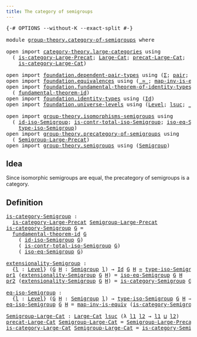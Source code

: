 ```yaml
---
title: The category of semigroups
---
```


<pre class="Agda"><a id="52" class="Symbol">{-#</a> <a id="56" class="Keyword">OPTIONS</a> <a id="64" class="Pragma">--without-K</a> <a id="76" class="Pragma">--exact-split</a> <a id="90" class="Symbol">#-}</a>

<a id="95" class="Keyword">module</a> <a id="102" href="group-theory.category-of-semigroups.html" class="Module">group-theory.category-of-semigroups</a> <a id="138" class="Keyword">where</a>

<a id="145" class="Keyword">open</a> <a id="150" class="Keyword">import</a> <a id="157" href="category-theory.large-categories.html" class="Module">category-theory.large-categories</a> <a id="190" class="Keyword">using</a>
  <a id="198" class="Symbol">(</a> <a id="200" href="category-theory.large-categories.html#891" class="Function">is-category-Large-Precat</a><a id="224" class="Symbol">;</a> <a id="226" href="category-theory.large-categories.html#1123" class="Record">Large-Cat</a><a id="235" class="Symbol">;</a> <a id="237" href="category-theory.large-categories.html#1235" class="Field">precat-Large-Cat</a><a id="253" class="Symbol">;</a>
    <a id="259" href="category-theory.large-categories.html#1275" class="Field">is-category-Large-Cat</a><a id="280" class="Symbol">)</a>

<a id="283" class="Keyword">open</a> <a id="288" class="Keyword">import</a> <a id="295" href="foundation.dependent-pair-types.html" class="Module">foundation.dependent-pair-types</a> <a id="327" class="Keyword">using</a> <a id="333" class="Symbol">(</a><a id="334" href="foundation-core.dependent-pair-types.html#515" class="Record">Σ</a><a id="335" class="Symbol">;</a> <a id="337" href="foundation-core.dependent-pair-types.html#588" class="InductiveConstructor">pair</a><a id="341" class="Symbol">;</a> <a id="343" href="foundation-core.dependent-pair-types.html#605" class="Field">pr1</a><a id="346" class="Symbol">;</a> <a id="348" href="foundation-core.dependent-pair-types.html#617" class="Field">pr2</a><a id="351" class="Symbol">)</a>
<a id="353" class="Keyword">open</a> <a id="358" class="Keyword">import</a> <a id="365" href="foundation.equivalences.html" class="Module">foundation.equivalences</a> <a id="389" class="Keyword">using</a> <a id="395" class="Symbol">(</a><a id="396" href="foundation-core.equivalences.html#1621" class="Function Operator">_≃_</a><a id="399" class="Symbol">;</a> <a id="401" href="foundation-core.equivalences.html#4187" class="Function">map-inv-is-equiv</a><a id="417" class="Symbol">)</a>
<a id="419" class="Keyword">open</a> <a id="424" class="Keyword">import</a> <a id="431" href="foundation.fundamental-theorem-of-identity-types.html" class="Module">foundation.fundamental-theorem-of-identity-types</a> <a id="480" class="Keyword">using</a>
  <a id="488" class="Symbol">(</a> <a id="490" href="foundation-core.fundamental-theorem-of-identity-types.html#1904" class="Function">fundamental-theorem-id</a><a id="512" class="Symbol">)</a>
<a id="514" class="Keyword">open</a> <a id="519" class="Keyword">import</a> <a id="526" href="foundation.identity-types.html" class="Module">foundation.identity-types</a> <a id="552" class="Keyword">using</a> <a id="558" class="Symbol">(</a><a id="559" href="foundation-core.identity-types.html#1767" class="Datatype">Id</a><a id="561" class="Symbol">)</a>
<a id="563" class="Keyword">open</a> <a id="568" class="Keyword">import</a> <a id="575" href="foundation.universe-levels.html" class="Module">foundation.universe-levels</a> <a id="602" class="Keyword">using</a> <a id="608" class="Symbol">(</a><a id="609" href="Agda.Primitive.html#597" class="Postulate">Level</a><a id="614" class="Symbol">;</a> <a id="616" href="Agda.Primitive.html#780" class="Primitive">lsuc</a><a id="620" class="Symbol">;</a> <a id="622" href="Agda.Primitive.html#810" class="Primitive Operator">_⊔_</a><a id="625" class="Symbol">)</a>

<a id="628" class="Keyword">open</a> <a id="633" class="Keyword">import</a> <a id="640" href="group-theory.isomorphisms-semigroups.html" class="Module">group-theory.isomorphisms-semigroups</a> <a id="677" class="Keyword">using</a>
  <a id="685" class="Symbol">(</a> <a id="687" href="group-theory.isomorphisms-semigroups.html#6967" class="Function">id-iso-Semigroup</a><a id="703" class="Symbol">;</a> <a id="705" href="group-theory.isomorphisms-semigroups.html#6690" class="Function">is-contr-total-iso-Semigroup</a><a id="733" class="Symbol">;</a> <a id="735" href="group-theory.isomorphisms-semigroups.html#7084" class="Function">iso-eq-Semigroup</a><a id="751" class="Symbol">;</a>
    <a id="757" href="group-theory.isomorphisms-semigroups.html#2310" class="Function">type-iso-Semigroup</a><a id="775" class="Symbol">)</a>
<a id="777" class="Keyword">open</a> <a id="782" class="Keyword">import</a> <a id="789" href="group-theory.precategory-of-semigroups.html" class="Module">group-theory.precategory-of-semigroups</a> <a id="828" class="Keyword">using</a>
  <a id="836" class="Symbol">(</a> <a id="838" href="group-theory.precategory-of-semigroups.html#899" class="Function">Semigroup-Large-Precat</a><a id="860" class="Symbol">)</a>
<a id="862" class="Keyword">open</a> <a id="867" class="Keyword">import</a> <a id="874" href="group-theory.semigroups.html" class="Module">group-theory.semigroups</a> <a id="898" class="Keyword">using</a> <a id="904" class="Symbol">(</a><a id="905" href="group-theory.semigroups.html#750" class="Function">Semigroup</a><a id="914" class="Symbol">)</a>
</pre>
## Idea

Since isomorphic semigroups are equal, the precategory of semigroups is a category.

## Definition

<pre class="Agda"><a id="is-category-Semigroup"></a><a id="1038" href="group-theory.category-of-semigroups.html#1038" class="Function">is-category-Semigroup</a> <a id="1060" class="Symbol">:</a>
  <a id="1064" href="category-theory.large-categories.html#891" class="Function">is-category-Large-Precat</a> <a id="1089" href="group-theory.precategory-of-semigroups.html#899" class="Function">Semigroup-Large-Precat</a>
<a id="1112" href="group-theory.category-of-semigroups.html#1038" class="Function">is-category-Semigroup</a> <a id="1134" href="group-theory.category-of-semigroups.html#1134" class="Bound">G</a> <a id="1136" class="Symbol">=</a>
  <a id="1140" href="foundation-core.fundamental-theorem-of-identity-types.html#1904" class="Function">fundamental-theorem-id</a> <a id="1163" href="group-theory.category-of-semigroups.html#1134" class="Bound">G</a>
    <a id="1169" class="Symbol">(</a> <a id="1171" href="group-theory.isomorphisms-semigroups.html#6967" class="Function">id-iso-Semigroup</a> <a id="1188" href="group-theory.category-of-semigroups.html#1134" class="Bound">G</a><a id="1189" class="Symbol">)</a>
    <a id="1195" class="Symbol">(</a> <a id="1197" href="group-theory.isomorphisms-semigroups.html#6690" class="Function">is-contr-total-iso-Semigroup</a> <a id="1226" href="group-theory.category-of-semigroups.html#1134" class="Bound">G</a><a id="1227" class="Symbol">)</a>
    <a id="1233" class="Symbol">(</a> <a id="1235" href="group-theory.isomorphisms-semigroups.html#7084" class="Function">iso-eq-Semigroup</a> <a id="1252" href="group-theory.category-of-semigroups.html#1134" class="Bound">G</a><a id="1253" class="Symbol">)</a>

<a id="extensionality-Semigroup"></a><a id="1256" href="group-theory.category-of-semigroups.html#1256" class="Function">extensionality-Semigroup</a> <a id="1281" class="Symbol">:</a>
  <a id="1285" class="Symbol">{</a><a id="1286" href="group-theory.category-of-semigroups.html#1286" class="Bound">l</a> <a id="1288" class="Symbol">:</a> <a id="1290" href="Agda.Primitive.html#597" class="Postulate">Level</a><a id="1295" class="Symbol">}</a> <a id="1297" class="Symbol">(</a><a id="1298" href="group-theory.category-of-semigroups.html#1298" class="Bound">G</a> <a id="1300" href="group-theory.category-of-semigroups.html#1300" class="Bound">H</a> <a id="1302" class="Symbol">:</a> <a id="1304" href="group-theory.semigroups.html#750" class="Function">Semigroup</a> <a id="1314" href="group-theory.category-of-semigroups.html#1286" class="Bound">l</a><a id="1315" class="Symbol">)</a> <a id="1317" class="Symbol">→</a> <a id="1319" href="foundation-core.identity-types.html#1767" class="Datatype">Id</a> <a id="1322" href="group-theory.category-of-semigroups.html#1298" class="Bound">G</a> <a id="1324" href="group-theory.category-of-semigroups.html#1300" class="Bound">H</a> <a id="1326" href="foundation-core.equivalences.html#1621" class="Function Operator">≃</a> <a id="1328" href="group-theory.isomorphisms-semigroups.html#2310" class="Function">type-iso-Semigroup</a> <a id="1347" href="group-theory.category-of-semigroups.html#1298" class="Bound">G</a> <a id="1349" href="group-theory.category-of-semigroups.html#1300" class="Bound">H</a>
<a id="1351" href="foundation-core.dependent-pair-types.html#605" class="Field">pr1</a> <a id="1355" class="Symbol">(</a><a id="1356" href="group-theory.category-of-semigroups.html#1256" class="Function">extensionality-Semigroup</a> <a id="1381" href="group-theory.category-of-semigroups.html#1381" class="Bound">G</a> <a id="1383" href="group-theory.category-of-semigroups.html#1383" class="Bound">H</a><a id="1384" class="Symbol">)</a> <a id="1386" class="Symbol">=</a> <a id="1388" href="group-theory.isomorphisms-semigroups.html#7084" class="Function">iso-eq-Semigroup</a> <a id="1405" href="group-theory.category-of-semigroups.html#1381" class="Bound">G</a> <a id="1407" href="group-theory.category-of-semigroups.html#1383" class="Bound">H</a>
<a id="1409" href="foundation-core.dependent-pair-types.html#617" class="Field">pr2</a> <a id="1413" class="Symbol">(</a><a id="1414" href="group-theory.category-of-semigroups.html#1256" class="Function">extensionality-Semigroup</a> <a id="1439" href="group-theory.category-of-semigroups.html#1439" class="Bound">G</a> <a id="1441" href="group-theory.category-of-semigroups.html#1441" class="Bound">H</a><a id="1442" class="Symbol">)</a> <a id="1444" class="Symbol">=</a> <a id="1446" href="group-theory.category-of-semigroups.html#1038" class="Function">is-category-Semigroup</a> <a id="1468" href="group-theory.category-of-semigroups.html#1439" class="Bound">G</a> <a id="1470" href="group-theory.category-of-semigroups.html#1441" class="Bound">H</a>

<a id="eq-iso-Semigroup"></a><a id="1473" href="group-theory.category-of-semigroups.html#1473" class="Function">eq-iso-Semigroup</a> <a id="1490" class="Symbol">:</a>
  <a id="1494" class="Symbol">{</a><a id="1495" href="group-theory.category-of-semigroups.html#1495" class="Bound">l</a> <a id="1497" class="Symbol">:</a> <a id="1499" href="Agda.Primitive.html#597" class="Postulate">Level</a><a id="1504" class="Symbol">}</a> <a id="1506" class="Symbol">(</a><a id="1507" href="group-theory.category-of-semigroups.html#1507" class="Bound">G</a> <a id="1509" href="group-theory.category-of-semigroups.html#1509" class="Bound">H</a> <a id="1511" class="Symbol">:</a> <a id="1513" href="group-theory.semigroups.html#750" class="Function">Semigroup</a> <a id="1523" href="group-theory.category-of-semigroups.html#1495" class="Bound">l</a><a id="1524" class="Symbol">)</a> <a id="1526" class="Symbol">→</a> <a id="1528" href="group-theory.isomorphisms-semigroups.html#2310" class="Function">type-iso-Semigroup</a> <a id="1547" href="group-theory.category-of-semigroups.html#1507" class="Bound">G</a> <a id="1549" href="group-theory.category-of-semigroups.html#1509" class="Bound">H</a> <a id="1551" class="Symbol">→</a> <a id="1553" href="foundation-core.identity-types.html#1767" class="Datatype">Id</a> <a id="1556" href="group-theory.category-of-semigroups.html#1507" class="Bound">G</a> <a id="1558" href="group-theory.category-of-semigroups.html#1509" class="Bound">H</a>
<a id="1560" href="group-theory.category-of-semigroups.html#1473" class="Function">eq-iso-Semigroup</a> <a id="1577" href="group-theory.category-of-semigroups.html#1577" class="Bound">G</a> <a id="1579" href="group-theory.category-of-semigroups.html#1579" class="Bound">H</a> <a id="1581" class="Symbol">=</a> <a id="1583" href="foundation-core.equivalences.html#4187" class="Function">map-inv-is-equiv</a> <a id="1600" class="Symbol">(</a><a id="1601" href="group-theory.category-of-semigroups.html#1038" class="Function">is-category-Semigroup</a> <a id="1623" href="group-theory.category-of-semigroups.html#1577" class="Bound">G</a> <a id="1625" href="group-theory.category-of-semigroups.html#1579" class="Bound">H</a><a id="1626" class="Symbol">)</a>

<a id="Semigroup-Large-Cat"></a><a id="1629" href="group-theory.category-of-semigroups.html#1629" class="Function">Semigroup-Large-Cat</a> <a id="1649" class="Symbol">:</a> <a id="1651" href="category-theory.large-categories.html#1123" class="Record">Large-Cat</a> <a id="1661" href="Agda.Primitive.html#780" class="Primitive">lsuc</a> <a id="1666" class="Symbol">(λ</a> <a id="1669" href="group-theory.category-of-semigroups.html#1669" class="Bound">l1</a> <a id="1672" href="group-theory.category-of-semigroups.html#1672" class="Bound">l2</a> <a id="1675" class="Symbol">→</a> <a id="1677" href="group-theory.category-of-semigroups.html#1669" class="Bound">l1</a> <a id="1680" href="Agda.Primitive.html#810" class="Primitive Operator">⊔</a> <a id="1682" href="group-theory.category-of-semigroups.html#1672" class="Bound">l2</a><a id="1684" class="Symbol">)</a>
<a id="1686" href="category-theory.large-categories.html#1235" class="Field">precat-Large-Cat</a> <a id="1703" href="group-theory.category-of-semigroups.html#1629" class="Function">Semigroup-Large-Cat</a> <a id="1723" class="Symbol">=</a> <a id="1725" href="group-theory.precategory-of-semigroups.html#899" class="Function">Semigroup-Large-Precat</a>
<a id="1748" href="category-theory.large-categories.html#1275" class="Field">is-category-Large-Cat</a> <a id="1770" href="group-theory.category-of-semigroups.html#1629" class="Function">Semigroup-Large-Cat</a> <a id="1790" class="Symbol">=</a> <a id="1792" href="group-theory.category-of-semigroups.html#1038" class="Function">is-category-Semigroup</a>
</pre>